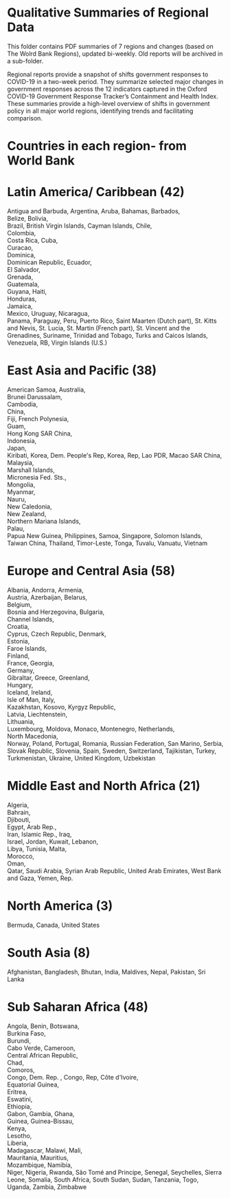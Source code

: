 # Qualitative Summaries of Regional Data

This folder contains PDF summaries of 7 regions and changes (based on The Wolrd Bank Regions), updated bi-weekly. Old reports will be archived in a sub-folder. 

Regional reports provide a snapshot of shifts government responses to COVID-19 in a two-week period. They summarize selected major changes in government responses across the 12 indicators captured in the Oxford COVID-19 Government Response Tracker’s Containment and Health Index. These summaries provide a high-level overview of shifts in government policy in all major world regions, identifying trends and facilitating comparison.   

# Countries in each region- from World Bank

# Latin America/ Caribbean (42)
Antigua and Barbuda,
Argentina,
Aruba,
Bahamas, 
Barbados,	
Belize,	
Bolivia,	
Brazil,	
British Virgin Islands,	
Cayman Islands,
Chile,	
Colombia,	
Costa Rica,	
Cuba,	
Curacao,	
Dominica,	
Dominican Republic,	
Ecuador,	
El Salvador,	
Grenada,	
Guatemala,	
Guyana,	
Haiti,	
Honduras,	
Jamaica,	
Mexico,	
Uruguay,
Nicaragua,	
Panama,	
Paraguay,
Peru,
Puerto Rico,
Saint Maarten (Dutch part),
St. Kitts and Nevis,
St. Lucia,
St. Martin (French part),
St. Vincent and the Grenadines,
Suriname,
Trinidad and Tobago,
Turks and Caicos Islands,
Venezuela, RB,
Virgin Islands (U.S.)

# East Asia and Pacific (38)
American Samoa,	
Australia,	
Brunei Darussalam,	
Cambodia,	
China,	
Fiji,
French Polynesia,	
Guam,	
Hong Kong SAR China,	
Indonesia,	
Japan,	
Kiribati,
Korea, Dem. People's Rep,
Korea, Rep,
Lao PDR,
Macao SAR China,	
Malaysia,	
Marshall Islands,	
Micronesia Fed. Sts.,	
Mongolia,	
Myanmar,	
Nauru,	
New Caledonia,	
New Zealand,	
Northern Mariana Islands,	
Palau,	
Papua New Guinea,
Philippines,
Samoa,
Singapore,
Solomon Islands,
Taiwan China,
Thailand,
Timor-Leste,
Tonga,
Tuvalu,
Vanuatu,
Vietnam

# Europe and Central Asia (58)

Albania,
Andorra,
Armenia,	
Austria,
Azerbaijan,	
Belarus,	
Belgium,	
Bosnia and Herzegovina,	
Bulgaria,	
Channel Islands,	
Croatia,	
Cyprus,
Czech Republic,	
Denmark,	
Estonia,	
Faroe Islands,	
Finland,	
France,	
Georgia,	
Germany,	
Gibraltar,
Greece,	
Greenland,	
Hungary,	
Iceland,
Ireland,	
Isle of Man,
Italy,	
Kazakhstan,	
Kosovo,	
Kyrgyz Republic,	
Latvia,	
Liechtenstein,	
Lithuania,	
Luxembourg,	
Moldova,
Monaco,	
Montenegro,	
Netherlands,	
North Macedonia,	
Norway,
Poland,
Portugal,
Romania,
Russian Federation,
San Marino,
Serbia,
Slovak Republic,
Slovenia,
Spain,
Sweden,
Switzerland,
Tajikistan,
Turkey,
Turkmenistan,
Ukraine,
United Kingdom,
Uzbekistan

# Middle East and North Africa (21)

Algeria,	
Bahrain,	
Djibouti,	
Egypt, Arab Rep.,	
Iran, Islamic Rep.,	
Iraq,	
Israel,	
Jordan,	
Kuwait,	
Lebanon,	
Libya,
Tunisia,
Malta,	
Morocco,	
Oman,	
Qatar,
Saudi Arabia,
Syrian Arab Republic,
United Arab Emirates,
West Bank and Gaza,
Yemen, Rep.


# North America (3)
Bermuda,
Canada,
United States


# South Asia (8)

Afghanistan,
Bangladesh,
Bhutan,
India,
Maldives,
Nepal,
Pakistan,
Sri Lanka


# Sub Saharan Africa (48)

Angola,	
Benin,
Botswana,	
Burkina Faso,	
Burundi,	
Cabo Verde,	
Cameroon,	
Central African Republic,	
Chad,	
Comoros,	
Congo, Dem. Rep.	,
Congo, Rep,	
Côte d'Ivoire,	
Equatorial Guinea,	
Eritrea,	
Eswatini,	
Ethiopia,	
Gabon,
Gambia,
Ghana,	
Guinea,	
Guinea-Bissau,	
Kenya,	
Lesotho,	
Liberia,	
Madagascar,	
Malawi,	
Mali,	
Mauritania,	
Mauritius,	
Mozambique,	
Namibia,	
Niger,
Nigeria,
Rwanda,
São Tomé and Principe,
Senegal,
Seychelles,
Sierra Leone,
Somalia,
South Africa,
South Sudan,
Sudan,
Tanzania,
Togo,
Uganda,
Zambia,
Zimbabwe
